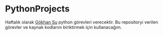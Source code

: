 # PythonProjects

Haftalık olarak [Gökhan Su](http://www.gokhansu.com) python görevleri verecektir. Bu repositoryi verilen görevler ve kaynak kodlarını biriktirmek için kullanacağım.


